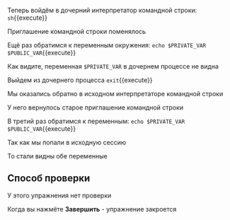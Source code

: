 Теперь войдём в дочерний интерпретатор командной строки:
`sh`{{execute}}

Приглашение командной строки поменялось

Ещё раз обратимся к переменным окружения:
`echo $PRIVATE_VAR $PUBLIC_VAR`{{execute}}

Как видите, переменная `$PRIVATE_VAR` в дочернем процессе не видна

Выйдем из дочернего процесса
`exit`{{execute}}

Мы оказались обратно в исходном интерпретаторе командной строки

У него вернулось старое приглашение командной строки

В третий раз обратимся к переменным:
`echo $PRIVATE_VAR $PUBLIC_VAR`{{execute}}

Так как мы попали в исходную сессию

То стали видны обе переменные

## Способ проверки

У этого упражнения нет проверки

Когда вы нажмёте **Завершить** - упражнение закроется